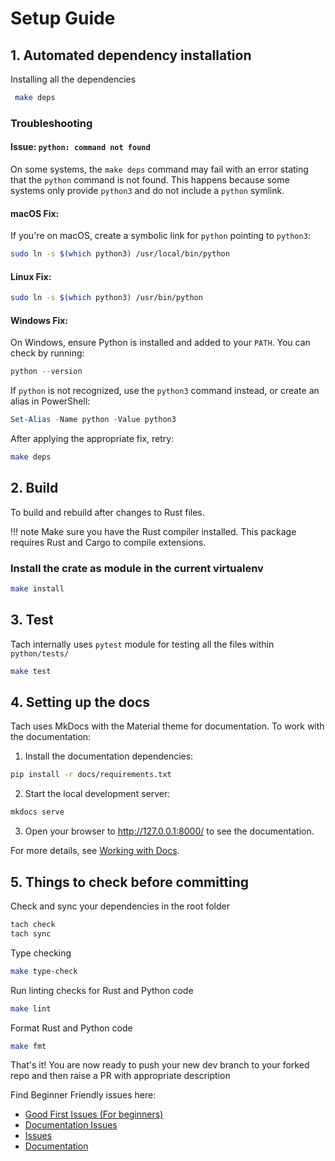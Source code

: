 # Setup Guide

## 1. Automated dependency installation
Installing all the dependencies
```bash
 make deps
```

### Troubleshooting

#### Issue: `python: command not found`

On some systems, the `make deps` command may fail with an error stating that the `python` command is not found. This happens because some systems only provide `python3` and do not include a `python` symlink.

#### macOS Fix:
If you're on macOS, create a symbolic link for `python` pointing to `python3`:

```bash
sudo ln -s $(which python3) /usr/local/bin/python
```

#### Linux Fix:

```bash
sudo ln -s $(which python3) /usr/bin/python
```

#### Windows Fix:
On Windows, ensure Python is installed and added to your `PATH`. You can check by running:

```powershell
python --version
```

If `python` is not recognized, use the `python3` command instead, or create an alias in PowerShell:

```powershell
Set-Alias -Name python -Value python3
```

After applying the appropriate fix, retry:

```bash
make deps
```

## 2. Build

To build and rebuild after changes to Rust files.

!!! note
    Make sure you have the Rust compiler installed. This package requires Rust and Cargo to compile extensions.

### Install the crate as module in the current virtualenv

```bash
make install
```

## 3. Test

Tach internally uses `pytest` module for testing all the files within `python/tests/`
```bash
make test
```

## 4. Setting up the docs
Tach uses MkDocs with the Material theme for documentation. To work with the documentation:

1. Install the documentation dependencies:
```bash
pip install -r docs/requirements.txt
```

2. Start the local development server:
```bash
mkdocs serve
```

3. Open your browser to http://127.0.0.1:8000/ to see the documentation.

For more details, see [Working with Docs](working-with-docs.md).

## 5. Things to check before committing
Check and sync your dependencies in the root folder
```bash
tach check
tach sync
```
Type checking
```bash 
make type-check
```
Run linting checks for Rust and Python code
```bash
make lint
```
Format Rust and Python code
```bash
make fmt
```

That's it! You are now ready to push your new dev branch to your forked repo and then raise a PR with appropriate description

Find Beginner Friendly issues here: 
- [Good First Issues (For beginners)](https://github.com/gauge-sh/tach/issues?q=is%3Aopen+is%3Aissue+label%3A%22good+first+issue%22)
- [Documentation Issues](https://github.com/gauge-sh/tach/issues?q=is%3Aopen+is%3Aissue+label%3Adocumentation)
- [Issues](https://github.com/gauge-sh/tach/issues)
- [Documentation](https://github.com/gauge-sh/tach/tree/main/docs)
